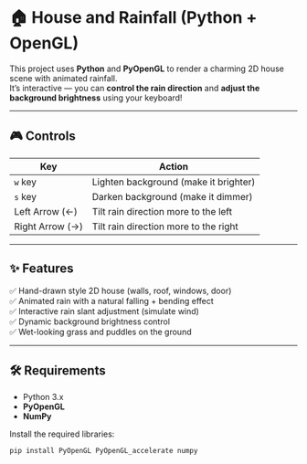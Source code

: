 # 🏠 House and Rainfall (Python + OpenGL)

This project uses **Python** and **PyOpenGL** to render a charming 2D house scene with animated rainfall.  
It’s interactive — you can **control the rain direction** and **adjust the background brightness** using your keyboard!

---

## 🎮 Controls

| Key               | Action                                      |
|-------------------|--------------------------------------------|
| `w` key           | Lighten background (make it brighter)       |
| `s` key           | Darken background (make it dimmer)          |
| Left Arrow (←)    | Tilt rain direction more to the left        |
| Right Arrow (→)   | Tilt rain direction more to the right       |

---

## ✨ Features

✅ Hand-drawn style 2D house (walls, roof, windows, door)  
✅ Animated rain with a natural falling + bending effect  
✅ Interactive rain slant adjustment (simulate wind)  
✅ Dynamic background brightness control  
✅ Wet-looking grass and puddles on the ground

---

## 🛠 Requirements

- Python 3.x  
- **PyOpenGL**  
- **NumPy**

Install the required libraries:

```bash
pip install PyOpenGL PyOpenGL_accelerate numpy
